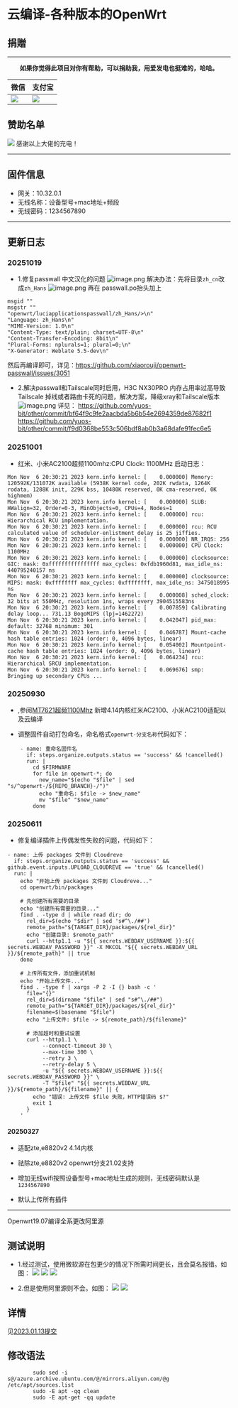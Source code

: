 # 云编译-各种版本的OpenWrt

## 捐贈

***
<center><b>如果你觉得此项目对你有帮助，可以捐助我，用爱发电也挺难的，哈哈。</b></center>

|  微信   | 支付宝  |
|  ----  | ----  |
| ![](https://pic.imgdb.cn/item/62502707239250f7c5b8ac3d.png) | ![](https://pic.imgdb.cn/item/62502707239250f7c5b8ac36.png) |

## 赞助名单

![](https://pic.imgdb.cn/item/625028c0239250f7c5bd102b.jpg)
感谢以上大佬的充电！

---

## 固件信息

* 网关：10.32.0.1
* 无线名称：设备型号+mac地址+频段
* 无线密码：1234567890

---

## 更新日志

### 20251019
* 1.修复passwall 中文汉化的问题
![image.png](https://free.picui.cn/free/2025/10/19/68f4583912794.png)
解决办法：先将目录`zh_cn`改成`zh_Hans`
![image.png](https://free.picui.cn/free/2025/10/19/68f45421c7e7e.png)
 再在 passwall.po抬头加上
```shell
msgid ""
msgstr ""
"openwrt/luciapplicationspasswall/zh_Hans/>\n"
"Language: zh_Hans\n"
"MIME-Version: 1.0\n"
"Content-Type: text/plain; charset=UTF-8\n"
"Content-Transfer-Encoding: 8bit\n"
"Plural-Forms: nplurals=1; plural=0;\n"
"X-Generator: Weblate 5.5-dev\n"
```
然后再编译即可，详见：https://github.com/xiaorouji/openwrt-passwall/issues/3051
* 2.解决passwall和Tailscale同时启用，H3C NX30PRO 内存占用率过高导致Tailscale 掉线或者路由卡死的问题，解决方案，降级xray和Tailscale版本
![image.png](https://free.picui.cn/free/2025/10/19/68f457e1a012d.png)
详见：
https://github.com/yuos-bit/other/commit/bf64f9c9fe2aacbda5b6b54e2694359de87682f1 
https://github.com/yuos-bit/other/commit/f9d0368be553c506bdf8ab0b3a68dafe91fec6e5

### 20251001

* 红米、小米AC2100超频1100mhz:CPU Clock: 1100MHz
  启动日志：
```shell
Mon Nov  6 20:30:21 2023 kern.info kernel: [    0.000000] Memory: 120592K/131072K available (5938K kernel code, 202K rwdata, 1264K rodata, 1288K init, 229K bss, 10480K reserved, 0K cma-reserved, 0K highmem)
Mon Nov  6 20:30:21 2023 kern.info kernel: [    0.000000] SLUB: HWalign=32, Order=0-3, MinObjects=0, CPUs=4, Nodes=1
Mon Nov  6 20:30:21 2023 kern.info kernel: [    0.000000] rcu: Hierarchical RCU implementation.
Mon Nov  6 20:30:21 2023 kern.info kernel: [    0.000000] rcu: RCU calculated value of scheduler-enlistment delay is 25 jiffies.
Mon Nov  6 20:30:21 2023 kern.info kernel: [    0.000000] NR_IRQS: 256
Mon Nov  6 20:30:21 2023 kern.info kernel: [    0.000000] CPU Clock: 1100MHz
Mon Nov  6 20:30:21 2023 kern.info kernel: [    0.000000] clocksource: GIC: mask: 0xffffffffffffffff max_cycles: 0xfdb1960d81, max_idle_ns: 440795240157 ns
Mon Nov  6 20:30:21 2023 kern.info kernel: [    0.000000] clocksource: MIPS: mask: 0xffffffff max_cycles: 0xffffffff, max_idle_ns: 3475018995 ns
Mon Nov  6 20:30:21 2023 kern.info kernel: [    0.000008] sched_clock: 32 bits at 550MHz, resolution 1ns, wraps every 3904515583ns
Mon Nov  6 20:30:21 2023 kern.info kernel: [    0.007859] Calibrating delay loop... 731.13 BogoMIPS (lpj=1462272)
Mon Nov  6 20:30:21 2023 kern.info kernel: [    0.042047] pid_max: default: 32768 minimum: 301
Mon Nov  6 20:30:21 2023 kern.info kernel: [    0.046787] Mount-cache hash table entries: 1024 (order: 0, 4096 bytes, linear)
Mon Nov  6 20:30:21 2023 kern.info kernel: [    0.054002] Mountpoint-cache hash table entries: 1024 (order: 0, 4096 bytes, linear)
Mon Nov  6 20:30:21 2023 kern.info kernel: [    0.064234] rcu: Hierarchical SRCU implementation.
Mon Nov  6 20:30:21 2023 kern.info kernel: [    0.069676] smp: Bringing up secondary CPUs ...
```
### 20250930

* ,参阅[MT7621超频1100Mhz](https://github.com/yuos-bit/openwrt/commit/9cc5e7a9d3e3adcfeb8128abdd66e56e28ce85d8)
新增4.14内核红米AC2100、小米AC2100适配以及云编译

* 调整固件自动打包命名，命名格式`openwrt-分支名称`代码如下：

```shell
    - name: 重命名固件名
      if: steps.organize.outputs.status == 'success' && !cancelled()
      run: |
        cd $FIRMWARE
        for file in openwrt-*; do
          new_name="$(echo "$file" | sed "s/^openwrt-/${REPO_BRANCH}-/")"
          echo "重命名: $file -> $new_name"
          mv "$file" "$new_name"
        done
```

### 20250611

* 修复编译插件上传偶发性失败的问题，代码如下：

```
- name: 上传 packages 文件到 Cloudreve
  if: steps.organize.outputs.status == 'success' && github.event.inputs.UPLOAD_CLOUDREVE == 'true' && !cancelled()
  run: |
    echo "开始上传 packages 文件到 Cloudreve..."
    cd openwrt/bin/packages
    
    # 先创建所有需要的目录
    echo "创建所有需要的目录..."
    find . -type d | while read dir; do
      rel_dir=$(echo "$dir" | sed 's#^\./##')
      remote_path="${TARGET_DIR}/packages/${rel_dir}"
      echo "创建目录: $remote_path"
      curl --http1.1 -u "${{ secrets.WEBDAV_USERNAME }}:${{ secrets.WEBDAV_PASSWORD }}" -X MKCOL "${{ secrets.WEBDAV_URL }}/${remote_path}" || true
    done
    
    # 上传所有文件，添加重试机制
    echo "开始上传文件..."
    find . -type f | xargs -P 2 -I {} bash -c '
      file="{}"
      rel_dir=$(dirname "$file" | sed "s#^\./##")
      remote_path="${TARGET_DIR}/packages/${rel_dir}"
      filename=$(basename "$file")
      echo "上传文件: $file -> ${remote_path}/${filename}"
      
      # 添加超时和重试设置
      curl --http1.1 \
           --connect-timeout 30 \
           --max-time 300 \
           --retry 3 \
           --retry-delay 5 \
           -u "${{ secrets.WEBDAV_USERNAME }}:${{ secrets.WEBDAV_PASSWORD }}" \
           -T "$file" "${{ secrets.WEBDAV_URL }}/${remote_path}/${filename}" || {
        echo "错误: 上传文件 $file 失败，HTTP错误码 $?"
        exit 1
      }
    '
```

#### 20250327

* 适配zte,e8820v2 4.14内核

* 祛除zte,e8820v2 openwrt分支21.02支持

* 增加无线wifi按照设备型号+mac地址生成的规则，无线密码默认是`1234567890`

* 默认上传所有插件

---

Openwrt19.07编译全系更改阿里源

## 测试说明

* 1.经过测试，使用微软源在包更少的情况下所需时间更长，且会莫名报错。如图：
![](https://s3.bmp.ovh/imgs/2023/01/13/a8d21b205a7ecaa4.png)
![](https://s3.bmp.ovh/imgs/2023/01/13/1b45f00a0a8690fb.png)
![](https://s3.bmp.ovh/imgs/2023/01/13/832bfe8be9414f1b.jpg)

* 2.但是使用阿里源则不会。如图：
![](https://s3.bmp.ovh/imgs/2023/01/13/9d9d8f1ed37fd0e6.png)
![](https://s3.bmp.ovh/imgs/2023/01/13/1d68f4f06208d6af.png)

## 详情

见[2023.01.13提交](https://github.com/yuos-bit/AutoBuild-OpenWrt19.07/commit/3b0bcc5c7e5a4361e12e79ce8dc2c1988b859607)

## 修改语法

```shell
        sudo sed -i s@/azure.archive.ubuntu.com/@/mirrors.aliyun.com/@g /etc/apt/sources.list
        sudo -E apt -qq clean
        sudo -E apt-get -qq update
```
